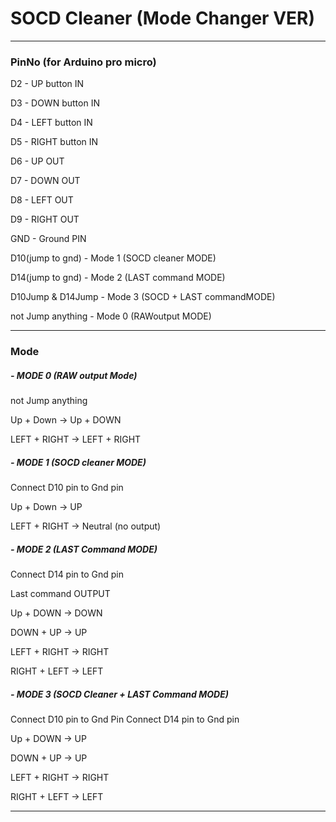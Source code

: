 # SOCD Cleaner (Mode Changer VER)

_________________________________


### PinNo (for Arduino pro micro)
D2 - UP button IN

D3 - DOWN button IN

D4 - LEFT button IN

D5 - RIGHT button IN

D6 - UP OUT

D7 - DOWN OUT

D8 - LEFT OUT

D9 - RIGHT OUT

GND - Ground PIN

D10(jump to gnd) - Mode 1 (SOCD cleaner MODE)

D14(jump to gnd) - Mode 2 (LAST command MODE)

D10Jump & D14Jump - Mode 3 (SOCD + LAST commandMODE)

not Jump anything  - Mode 0 (RAWoutput MODE)

_______________________________

### Mode 

##### - MODE 0 (RAW output Mode)
not Jump anything


Up + Down -> Up + DOWN

LEFT + RIGHT -> LEFT + RIGHT

##### - MODE 1 (SOCD cleaner MODE)

Connect D10 pin to Gnd pin


Up + Down -> UP

LEFT + RIGHT -> Neutral (no output)

##### - MODE 2 (LAST Command MODE)

Connect D14 pin to Gnd pin

Last command OUTPUT


Up + DOWN -> DOWN

DOWN + UP -> UP

LEFT + RIGHT -> RIGHT

RIGHT + LEFT -> LEFT

##### - MODE 3 (SOCD Cleaner + LAST Command MODE)

Connect D10 pin to Gnd Pin
Connect D14 pin to Gnd pin


Up + DOWN -> UP

DOWN + UP -> UP

LEFT + RIGHT -> RIGHT

RIGHT + LEFT -> LEFT

____________________________________________



